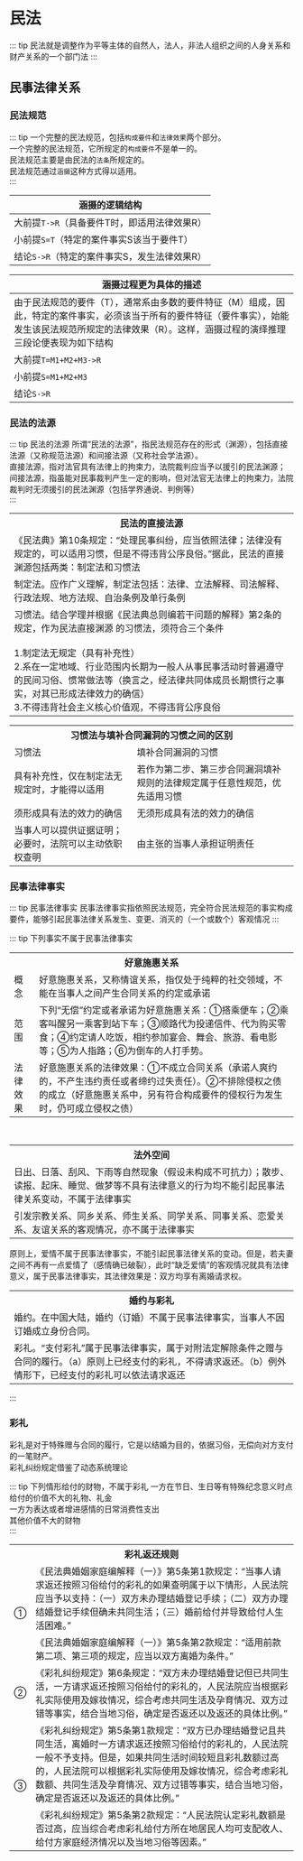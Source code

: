 # 民法

::: tip 
民法就是调整作为平等主体的自然人，法人，非法人组织之间的人身关系和财产关系的一个部门法
:::

## 民事法律关系

### 民法规范

::: tip
一个完整的民法规范，包括`构成要件`和`法律效果`两个部分。<br/>
一个完整的民法规范，它所规定的`构成要件`不是单一的。<br/>
民法规范主要是由民法的`法条`所规定的。<br/>
民法规范通过`涵摄`这种方式得以适用。<br/>
:::

| 涵摄的逻辑结构|
| ---- |
| 大前提`T->R`（具备要件T时，即适用法律效果R） |
| 小前提`S=T`（特定的案件事实S该当于要件T）| 
| 结论`S->R`（特定的案件事实S，发生法律效果R）|


| 涵摄过程更为具体的描述 |
| ---- |
| 由于民法规范的要件（T），通常系由多数的要件特征（M）组成，因此，特定的案件事实，必须该当于所有的要件特征（要件事实），始能发生该民法规范所规定的法律效果（R）。这样，涵摄过程的演绎推理三段论便表现为如下结构|
| 大前提`T=M1+M2+M3->R`|
| 小前提`S=M1+M2+M3`|
| 结论`S->R`|


### 民法的法源
::: tip 民法的法源
所谓“民法的法源”，指民法规范存在的形式（渊源），包括直接法源（又称规范法源）和间接法源（又称社会学法源）。<br/>
直接法源，指对法官具有法律上的拘束力，法院裁判应当予以援引的民法渊源；<br/>
间接法源，指虽能对民事裁判产生一定的影响，但对法官无法律上的拘束力，法院裁判时无须援引的民法渊源（包括学界通说、判例等）<br/>
:::


<table>
    <tr>
      <th>民法的直接法源</th>
    </tr>
    <tr>
      <td>《民法典》第10条规定：“处理民事纠纷，应当依照法律；法律没有规定的，可以适用习惯，但是不得违背公序良俗。”据此，民法的直接渊源包括两类：制定法和习惯法</td>
    </tr>
    <tr>
      <td>制定法。应作广义理解，制定法包括：法律、立法解释、司法解释、行政法规、地方法规、自治条例及单行条例</td>
    </tr>
    <tr>
      <td>习惯法。结合学理并根据《民法典总则编若干问题的解释》第2条的规定，作为民法直接渊源
的习惯法，须符合三个条件<br/>
<br/>
1.制定法无规定（具有补充性）<br/>
2.系在一定地域、行业范围内长期为一般人从事民事活动时普遍遵守的民间习俗、惯常做法等（换言之，经法律共同体成员长期惯行之事实，对其已形成法律效力的确信）<br/>
3.不得违背社会主义核心价值观，不得违背公序良俗<br/>
</td>
    </tr>
</table>


<table>
  <tr>
    <th colspan="2">习惯法与填补合同漏洞的习惯之间的区别</th>
  </tr>
  <tr>
    <td>习惯法</td>
    <td>填补合同漏洞的习惯</td>
  </tr>
  <tr>
    <td>具有补充性，仅在制定法无规定时，才能得以适用</td>
    <td>若作为第二步、第三步合同漏洞填补规则的法律规定属于任意性规范，优先适用习惯</td>
  </tr>
  <tr>
    <td>须形成具有法的效力的确信</td>
    <td>无须形成具有法的效力的确信</td>
  </tr>
  <tr>
    <td>当事人可以提供证据证明；必要时，法院可以主动依职权查明</td>
    <td>由主张的当事人承担证明责任</td>
  </tr>
</table>

### 民事法律事实

::: tip 民事法律事实
民事法律事实指依照民法规范，完全符合民法规范的事实构成要件，能够引起民事法律关系发生、变更、消灭的（一个或数个）客观情况
:::

::: tip 下列事实不属于民事法律事实
<table>
    <tr>
        <th colspan="2">好意施惠关系</th>
    </tr>
    <tr>
        <td>概念</td>
        <td>好意施惠关系，又称情谊关系，指仅处于纯粹的社交领域，不能在当事人之间产生合同关系的约定或承诺</td>
    </tr>
    <tr>
        <td>范围</td>
        <td>下列“无偿”约定或者承诺为好意施惠关系：①搭乘便车；②乘客叫醒另一乘客到站下车；③顺路代为投递信件、代为购买零食；④约定请人吃饭，相约参加宴会、舞会、旅游、看电影等；⑤为人指路；⑥为倒车的人打手势。</td>
    </tr>
    <tr>
        <td>法律效果</td>
        <td>好意施惠关系的法律效果：①不成立合同关系（承诺人爽约的，不产生违约责任或者缔约过失责任）。②不排除侵权之债的成立（好意施惠关系中，另有符合构成要件的侵权行为发生时，仍可成立侵权之债）</td>
    </tr>
</table>
<br/>
<table>
    <tr>
        <th>法外空间</th>
    </tr>
    <tr>
        <td>日出、日落、刮风、下雨等自然现象（假设未构成不可抗力）；散步、读报、起床、睡觉、做梦等不具有法律意义的行为均不能引起民事法律关系变动，不属于法律事实</td>
    </tr>
    <tr>
        <td>引发宗教关系、同乡关系、师生关系、同学关系、同事关系、恋爱关系、友谊关系的客观情况，亦不属于法律事实
</td>
    </tr>
</table>
原则上，爱情不属于民事法律事实，不能引起民事法律关系的变动。但是，若夫妻之间不再有一点爱情了（感情确已破裂），此时“缺乏爱情”的客观情况就具有法律意义，属于民事法律事实，其法律效果是：双方均享有离婚请求权。
<br/>
<table>
    <tr>
      <th>婚约与彩礼</th>
    </tr>
    <tr>
        <td>婚约。在中国大陆，婚约（订婚）不属于民事法律事实，当事人不因订婚成立身份合同。</td>
    </tr>
    <tr>
        <td>彩礼。“支付彩礼”属于民事法律事实，属于对附法定解除条件之赠与合同的履行。（a）原则上已经支付的彩礼，不得请求返还。（b）例外情形下，已经支付的彩礼可以依法请求返还
</td>
    </tr>
</table>
:::

### 彩礼

彩礼是对于特殊赠与合同的履行，它是以结婚为目的，依据习俗，无偿向对方支付的一笔财产。<br/>
彩礼纠纷规定借鉴了动态系统理论<br/>

::: tip 下列情形给付的财物，不属于彩礼
一方在节日、生日等有特殊纪念意义时点给付的价值不大的礼物、礼金<br/>
一方为表达或者增进感情的日常消费性支出<br/>
其他价值不大的财物<br/>
:::

<table>
    <tr>
        <th colspan="2">彩礼返还规则</th>
    </tr>
    <tr>
        <td rowspan="2">①</td>
        <td>《民法典婚姻家庭编解释（一）》第5条第1款规定：“当事人请求返还按照习俗给付的彩礼的如果查明属于以下情形，人民法院应当予以支持：（一）双方未办理结婚登记手续；（二）双方办理结婚登记手续但确未共同生活；（三）婚前给付并导致给付人生活困难。”</td>
    </tr>
    <tr>
        <td>《民法典婚姻家庭编解释（一）》第5条第2款规定：“适用前款第二项、第三项的规定，应当以双方离婚为条件。”</td>
    </tr>
    <tr>
        <td>②</td>
        <td>《彩礼纠纷规定》第6条规定：“双方未办理结婚登记但已共同生活，一方请求返还按照习俗给付的彩礼的，人民法院应当根据彩礼实际使用及嫁妆情况，综合考虑共同生活及孕育情况、双方过错等事实，结合当地习俗，确定是否返还以及返还的具体比例。”</td>
    </tr>
    <tr>
        <td rowspan="2">③</td>
        <td>《彩礼纠纷规定》第5条第1款规定：“双方已办理结婚登记且共同生活，离婚时一方请求返还按照习俗给付的彩礼的，人民法院一般不予支持。但是，如果共同生活时间较短且彩礼数额过高的，人民法院可以根据彩礼实际使用及嫁妆情况，综合考虑彩礼数额、共同生活及孕育情况、双方过错等事实，结合当地习俗，确定是否返还以及返还的具体比例。”</td>
    </tr>
    <tr>
        <td>《彩礼纠纷规定》第5条第2款规定：“人民法院认定彩礼数额是否过高，应当综合考虑彩礼给付方所在地居民人均可支配收人、给付方家庭经济情况以及当地习俗等因素。”</td>
    </tr>
</table>


